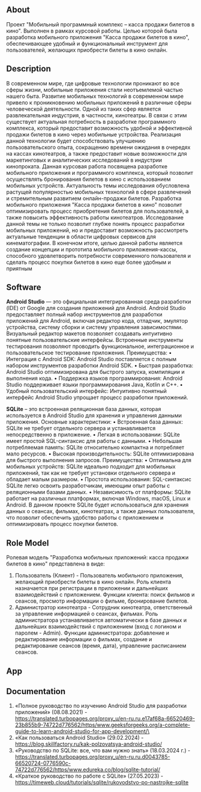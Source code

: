 
## About

Проект "Мобильный программный комплекс – касса продажи билетов в кино". Выполнен в рамках курсовой работы. Целью которой была разработка мобильного приложения "Касса продажи билетов в кино", обеспечивающее удобный и функциональный инструмент для пользователей, желающих приобрести билеты в кино онлайн.

## Description
В современном мире, где цифровые технологии проникают во все сферы жизни, мобильные приложения стали неотъемлемой частью нашего быта. Развитие мобильных технологий в современном мире привело к проникновению мобильных приложений в различные сферы человеческой деятельности. Одной из таких сфер является развлекательная индустрия, в частности, кинотеатры. В связи с этим существует актуальная потребность в разработке программного комплекса, который предоставит возможность удобной и эффективной продажи билетов в кино через мобильные устройства.
Реализация данной технологии будет способствовать улучшению пользовательского опыта, сокращению времени ожидания в очередях на кассах кинотеатров, а также предоставит новые возможности для маркетинговых и аналитических исследований в индустрии кинопроката. Данная курсовая работа посвящена разработке мобильного приложения и программного комплекса, который позволит осуществлять бронирования билетов в кино с использованием мобильных устройств. Актуальность темы исследования обусловлена растущей популярностью мобильных технологий в сфере развлечений и стремительным развитием онлайн-продажи билетов. Разработка мобильного приложения "Касса продажи билетов в кино" позволит оптимизировать процесс приобретения билетов для пользователей, а также повысить эффективность работы кинотеатров.
Исследование данной темы не только позволит глубже понять процесс разработки мобильных приложений, но и предоставит возможность рассмотреть актуальные тенденции в области цифровых сервисов для кинематографии. В конечном итоге, целью данной работы является создание концепции и прототипа мобильного приложения-кассы, способного удовлетворить потребности современного пользователя и сделать процесс покупки билетов в кино еще более удобным и приятным
## Software 
**Android Studio** — это официальная интегрированная среда разработки (IDE) от Google для создания приложений для Android. Android Studio предоставляет полный набор инструментов для разработки приложений для Android, включая редактор кода, отладчик, эмулятор устройства, систему сборки и систему управления зависимостями. Визуальный редактор макетов позволяет создавать интуитивно понятные пользовательские интерфейсы. Встроенные инструменты тестирования позволяют проводить функциональное, интеграционное и пользовательское тестирование приложения.
Преимущества:
•	Интеграция с Android SDK: Android Studio поставляется с полным набором инструментов разработки Android SDK.
•	Быстрая разработка: Android Studio оптимизирована для быстрого запуска, компиляции и выполнения кода.
•	Поддержка языков программирования: Android Studio поддерживает языки программирования Java, Kotlin и C++.
•	Удобный пользовательский интерфейс: Интуитивно понятный интерфейс Android Studio упрощает процесс разработки приложений.

**SQLite** – это встроенная реляционная база данных, которая используется в Android Studio для хранения и управления данными приложения.
Основные характеристики:
•	Встроенная база данных: SQLite не требует отдельного сервера и устанавливается непосредственно в приложение. 
•	Легкая в использовании: SQLite имеет простой SQL-синтаксис для работы с данными.
•	Небольшая потребляемая память: SQLite относительно компактна и потребляет мало ресурсов.
•	 Высокая производительность: SQLite оптимизирована для быстрого выполнения запросов.
Преимущества:
•	Оптимальна для мобильных устройств:  SQLite идеально подходит для мобильных приложений, так как не требует установки отдельного сервера и обладает малым размером.
•	Простота использования: SQL-синтаксис SQLite легко освоить разработчикам, имеющим опыт работы с реляционными базами данных.
•	Независимость от платформы: SQLite работает на различных платформах, включая Windows, macOS, Linux и Android.
В данном проекте SQLite будет использоваться для хранения данных о сеансах, фильмах, кинотеатрах, а также данных пользователя, что позволит обеспечить удобство работы с приложением и оптимизировать процесс покупки билетов.
## Role Model
Ролевая модель "Разработка мобильных приложений: касса продажи билетов в кино" представлена в виде:
1.	Пользователь (Клиент) - Пользователь мобильного приложения, желающий приобрести билеты в кино онлайн. Роль клиента назначается при регистрации в приложении и дальнейших взаимодействий с приложением. Функции клиента: поиск фильмов и сеансов, просмотр информации о фильме, бронирование билетов.
2.	Администратор кинотеатра - Сотрудник кинотеатра, ответственный за управление информацией о сеансах, фильмах. Роль администратора устанавливается автоматически в базе данных и дальнейших взаимодействий с приложением (вход с логином и паролем - Admin). Функции администратора: добавление и редактирование информации о фильмах, создание и редактирование сеансов (время, дата), управление расписанием сеансов.
## App


## Documentation

1.	«Полное руководство по изучению Android Studio для разработки приложений» (08.08.2021) - https://translated.turbopages.org/proxy_u/en-ru.ru.e17af68a-66520469-23b855b9-74722d776562/https/www.geeksforgeeks.org/a-complete-guide-to-learn-android-studio-for-app-development/\
2.	«Как пользоваться Android Studio» (29.02.2024) - https://blog.skillfactory.ru/kak-polzovatsya-android-studio/
3.	«Руководство по SQLite: все, что вам нужно знать» (18.03.2024 г.) - https://translated.turbopages.org/proxy_u/en-ru.ru.d0043785-66520724-0776590c-74722d776562/https/www.edureka.co/blog/sqlite-tutorial/
4.	«Краткое руководство по работе с SQLite» (27.05.2023) - https://timeweb.cloud/tutorials/sqlite/rukovodstvo-po-nastrojke-sqlite


